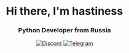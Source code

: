 <div id="header" align="center">
  <h1>Hi there, I'm hastiness</h1>
  <h3>Python Developer from Russia</h3>
</div>
<div id="socials" align="center">
  <a href="discord-url">
    <img scr="https://img.shields.io/badge/Discord-blue?style=for-the-badge&logo=discord&logoColor=white" alt="Discord"/>
  </a>
  <a href="telegram-url">
    <img scr="https://img.shields.io/badge/Telegram-blue?style=for-the-badge&logo=telegram&logoColor=white" alt="Telegram"/>
  </a>
</div>

